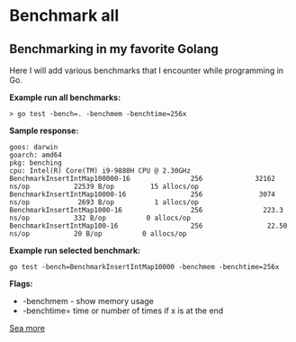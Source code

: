 # Benchmark all #
## Benchmarking in my favorite Golang ##

Here I will add various benchmarks that I encounter while programming in Go.

**Example run all benchmarks:**
```
> go test -bench=. -benchmem -benchtime=256x
```

**Sample response:**
```
goos: darwin
goarch: amd64
pkg: benching
cpu: Intel(R) Core(TM) i9-9880H CPU @ 2.30GHz
BenchmarkInsertIntMap100000-16               256             32162 ns/op           22539 B/op         15 allocs/op
BenchmarkInsertIntMap10000-16                256              3074 ns/op            2693 B/op          1 allocs/op
BenchmarkInsertIntMap1000-16                 256               223.3 ns/op           332 B/op          0 allocs/op
BenchmarkInsertIntMap100-16                  256                22.50 ns/op           20 B/op          0 allocs/op
```

**Example run selected benchmark:**
```
go test -bench=BenchmarkInsertIntMap10000 -benchmem -benchtime=256x
```
**Flags:**
- -benchmem - show memory usage
- -benchtime= time or number of times if x is at the end

[Sea more](https://golang.org/pkg/testing/)